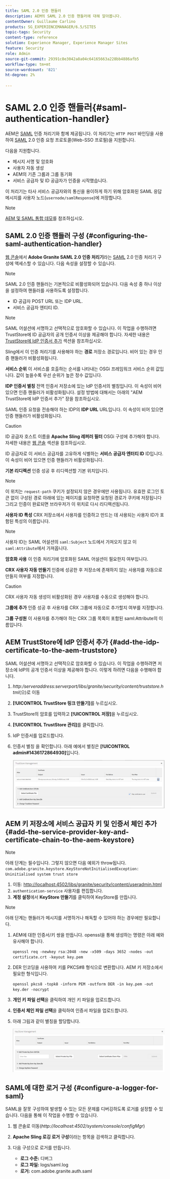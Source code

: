 ```yaml
---
title: SAML 2.0 인증 핸들러
description: AEM의 SAML 2.0 인증 핸들러에 대해 알아봅니다.
contentOwner: Guillaume Carlino
products: SG_EXPERIENCEMANAGER/6.5/SITES
topic-tags: Security
content-type: reference
solution: Experience Manager, Experience Manager Sites
feature: Security
role: Admin
source-git-commit: 29391c8e3042a8a04c64165663a228bb4886afb5
workflow-type: tm+mt
source-wordcount: '821'
ht-degree: 2%

---
```


# SAML 2.0 인증 핸들러{#saml-authentication-handler}

AEM은 [SAML](https://saml.xml.org/saml-specifications) 인증 처리기와 함께 제공됩니다. 이 처리기는 `HTTP POST` 바인딩을 사용하여 [SAML](https://saml.xml.org/saml-specifications) 2.0 인증 요청 프로토콜(Web-SSO 프로필)을 지원합니다.

다음을 지원합니다.

* 메시지 서명 및 암호화
* 사용자 자동 생성
* AEM의 기존 그룹과 그룹 동기화
* 서비스 공급자 및 ID 공급자가 인증을 시작했습니다.

이 처리기는 타사 서비스 공급자와의 통신을 용이하게 하기 위해 암호화된 SAML 응답 메시지를 사용자 노드(`usernode/samlResponse`)에 저장합니다.

>[!NOTE]
>
>[AEM 및 SAML 통합 데모](https://experienceleague.adobe.com/docs/experience-cloud-kcs/kbarticles/KA-17481.html)를 참조하십시오.

## SAML 2.0 인증 핸들러 구성 {#configuring-the-saml-authentication-handler}

[웹 콘솔](/help/sites-deploying/configuring-osgi.md)에서 **Adobe Granite SAML 2.0 인증 처리기**&#x200B;라는 [SAML](https://saml.xml.org/saml-specifications) 2.0 인증 처리기 구성에 액세스할 수 있습니다. 다음 속성을 설정할 수 있습니다.

>[!NOTE]
>
>SAML 2.0 인증 핸들러는 기본적으로 비활성화되어 있습니다. 다음 속성 중 하나 이상을 설정하여 핸들러를 사용하도록 설정합니다.
>
>* ID 공급자 POST URL 또는 IDP URL.
>* 서비스 공급자 엔티티 ID.
>

>[!NOTE]
>
>SAML 어설션에 서명하고 선택적으로 암호화할 수 있습니다. 이 작업을 수행하려면 TrustStore에 ID 공급자의 공개 인증서 이상을 제공해야 합니다. 자세한 내용은 [TrustStore에 IdP 인증서 추가](/help/sites-administering/saml-2-0-authenticationhandler.md#add-the-idp-certificate-to-the-aem-truststore) 섹션을 참조하십시오.

Sling에서 이 인증 처리기를 사용해야 하는 **경로** 저장소 경로입니다. 비어 있는 경우 인증 핸들러가 비활성화됩니다.

**서비스 순위** 이 서비스를 호출하는 순서를 나타내는 OSGi 프레임워크 서비스 순위 값입니다. 값이 높을수록 우선 순위가 높은 정수 값입니다.

**IDP 인증서 별칭** 전역 인증서 저장소에 있는 IdP 인증서의 별칭입니다. 이 속성이 비어 있으면 인증 핸들러가 비활성화됩니다. 설정 방법에 대해서는 아래의 &quot;AEM TrustStore에 IdP 인증서 추가&quot; 장을 참조하십시오.

SAML 인증 요청을 전송해야 하는 IDP의 **IDP URL** URL입니다. 이 속성이 비어 있으면 인증 핸들러가 비활성화됩니다.

>[!CAUTION]
>
>ID 공급자 호스트 이름을 **Apache Sling 레퍼러 필터** OSGi 구성에 추가해야 합니다. 자세한 내용은 [웹 콘솔](/help/sites-deploying/configuring-osgi.md) 섹션을 참조하십시오.

ID 공급자로 이 서비스 공급자를 고유하게 식별하는 **서비스 공급자 엔터티 ID** ID입니다. 이 속성이 비어 있으면 인증 핸들러가 비활성화됩니다.

**기본 리디렉션** 인증 성공 후 리디렉션할 기본 위치입니다.

>[!NOTE]
>
>이 위치는 `request-path` 쿠키가 설정되지 않은 경우에만 사용됩니다. 유효한 로그인 토큰 없이 구성된 경로 아래에 있는 페이지를 요청하면 요청된 경로가 쿠키에 저장됩니다
>그리고 인증이 완료되면 브라우저가 이 위치로 다시 리디렉션됩니다.

**사용자 ID 특성** CRX 저장소에서 사용자를 인증하고 만드는 데 사용되는 사용자 ID가 포함된 특성의 이름입니다.

>[!NOTE]
>
>사용자 ID는 SAML 어설션의 `saml:Subject` 노드에서 가져오지 않고 이 `saml:Attribute`에서 가져옵니다.

**암호화 사용** 이 인증 처리기에 암호화된 SAML 어설션이 필요한지 여부입니다.

**CRX 사용자 자동 만들기** 인증에 성공한 후 저장소에 존재하지 않는 사용자를 자동으로 만들지 여부를 지정합니다.

>[!CAUTION]
>
>CRX 사용자 자동 생성이 비활성화된 경우 사용자를 수동으로 생성해야 합니다.

**그룹에 추가** 인증 성공 후 사용자를 CRX 그룹에 자동으로 추가할지 여부를 지정합니다.

**그룹 구성원** 이 사용자를 추가해야 하는 CRX 그룹 목록이 포함된 saml:Attribute의 이름입니다.

## AEM TrustStore에 IdP 인증서 추가 {#add-the-idp-certificate-to-the-aem-truststore}

SAML 어설션에 서명하고 선택적으로 암호화할 수 있습니다. 이 작업을 수행하려면 저장소에 IdP의 공개 인증서 이상을 제공해야 합니다. 이렇게 하려면 다음을 수행해야 합니다.

1. *http:/serveraddress:serverport/libs/granite/security/content/truststore.html*(으)로 이동
1. **[!UICONTROL TrustStore 링크 만들기]**&#x200B;를 누르십시오.
1. TrustStore의 암호를 입력하고 **[!UICONTROL 저장]**&#x200B;을 누르십시오.
1. **[!UICONTROL TrustStore 관리]**&#x200B;를 클릭합니다.
1. IdP 인증서를 업로드합니다.
1. 인증서 별칭 을 확인합니다. 아래 예에서 별칭은 **[!UICONTROL admin#1436172864930]**&#x200B;입니다.

   ![chlimage_1-372](assets/chlimage_1-372.png)

## AEM 키 저장소에 서비스 공급자 키 및 인증서 체인 추가 {#add-the-service-provider-key-and-certificate-chain-to-the-aem-keystore}

>[!NOTE]
>
>아래 단계는 필수입니다. 그렇지 않으면 다음 예외가 throw됩니다. `com.adobe.granite.keystore.KeyStoreNotInitialisedException: Uninitialised system trust store`

1. 이동: [http://localhost:4502/libs/granite/security/content/useradmin.html](http://localhost:4502/libs/granite/security/content/useradmin.html)
1. `authentication-service` 사용자를 편집합니다.
1. **계정 설정**&#x200B;에서 **KeyStore 만들기**&#x200B;를 클릭하여 KeyStore를 만듭니다.

>[!NOTE]
>
>아래 단계는 핸들러가 메시지를 서명하거나 해독할 수 있어야 하는 경우에만 필요합니다.

1. AEM에 대한 인증서/키 쌍을 만듭니다. openssl을 통해 생성하는 명령은 아래 예와 유사해야 합니다.

   `openssl req -newkey rsa:2048 -new -x509 -days 3652 -nodes -out certificate.crt -keyout key.pem`

1. DER 인코딩을 사용하여 키를 PKCS#8 형식으로 변환합니다. AEM 키 저장소에서 필요한 형식입니다.

   `openssl pkcs8 -topk8 -inform PEM -outform DER -in key.pem -out key.der -nocrypt`

1. **개인 키 파일 선택**&#x200B;을 클릭하여 개인 키 파일을 업로드합니다.
1. **인증서 체인 파일 선택**&#x200B;을 클릭하여 인증서 파일을 업로드합니다.
1. 아래 그림과 같이 별칭을 할당합니다.

   ![chlimage_1-373](assets/chlimage_1-373.png)

## SAML에 대한 로거 구성 {#configure-a-logger-for-saml}

SAML을 잘못 구성하여 발생할 수 있는 모든 문제를 디버깅하도록 로거를 설정할 수 있습니다. 다음을 통해 이 작업을 수행할 수 있습니다.

1. 웹 콘솔로 이동(*http://localhost:4502/system/console/configMgr*)
1. **Apache Sling 로깅 로거 구성**&#x200B;이라는 항목을 검색하고 클릭합니다.
1. 다음 구성으로 로거를 만듭니다.

   * **로그 수준:** 디버그
   * **로그 파일:** logs/saml.log
   * **로거:** com.adobe.granite.auth.saml
